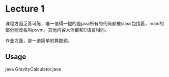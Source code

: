 # Lecture 1

课程方面乏善可陈，唯一值得一提的是java所有的代码都被class包围着，main的部分则改名叫psvm。其他内容大体都和C语言相同。

作业方面，是一道简单的算数题。

## Usage

java GravityCalculator.java
